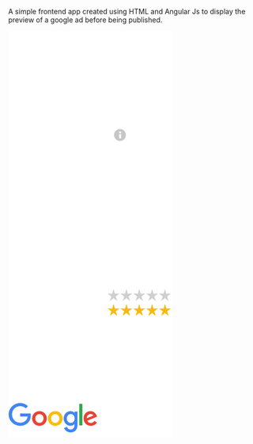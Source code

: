 A simple frontend app created using HTML and Angular Js to display the preview of a google ad before being published.

<img src="https://github.com/kuwjr/google-ads-preview/blob/master/images/nav_logo325_hr.webp" />

